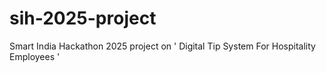 # sih-2025-project
Smart India Hackathon 2025 project on ' Digital Tip System For Hospitality Employees ' 
